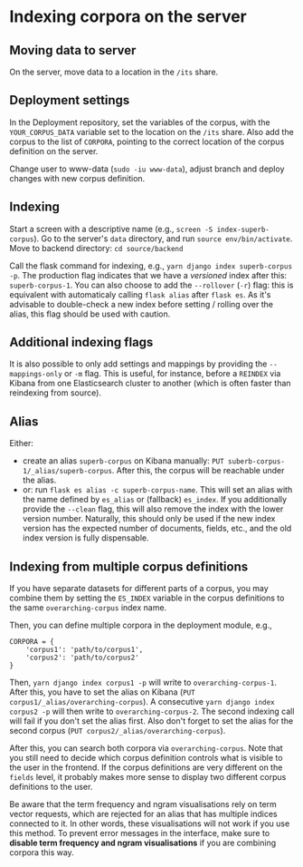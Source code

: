 # Indexing corpora on the server

## Moving data to server
On the server, move data to a location in the `/its` share.

## Deployment settings
In the Deployment repository, set the variables of the corpus, with the `YOUR_CORPUS_DATA` variable set to the location on the `/its` share. Also add the corpus to the list of `CORPORA`, pointing to the correct location of the corpus definition on the server.

Change user to www-data (`sudo -iu www-data`), adjust branch and deploy changes with new corpus definition.

## Indexing
Start a screen with a descriptive name (e.g., `screen -S index-superb-corpus`). Go to the server's `data` directory, and run `source env/bin/activate`. Move to backend directory: `cd source/backend`

Call the flask command for indexing, e.g., `yarn django index superb-corpus -p`. The production flag indicates that we have a *versioned* index after this: `superb-corpus-1`. You can also choose to add the `--rollover` (`-r`) flag: this is equivalent with automaticaly calling `flask alias` after `flask es`. As it's advisable to double-check a new index before setting / rolling over the alias, this flag should be used with caution.

## Additional indexing flags
It is also possible to only add settings and mappings by providing the `--mappings-only` or `-m` flag. This is useful, for instance, before a `REINDEX` via Kibana from one Elasticsearch cluster to another (which is often faster than reindexing from source).

## Alias
Either:
- create an alias `superb-corpus` on Kibana manually:
`PUT suberb-corpus-1/_alias/superb-corpus`. After this, the corpus will be reachable under the alias.
- or: run `flask es alias -c superb-corpus-name`. This will set an alias with the name defined by `es_alias` or (fallback) `es_index`. If you additionally provide the `--clean` flag, this will also remove the index with the lower version number. Naturally, this should only be used if the new index version has the expected number of documents, fields, etc., and the old index version is fully dispensable.

## Indexing from multiple corpus definitions
If you have separate datasets for different parts of a corpus, you may combine them by setting the `ES_INDEX` variable in the corpus definitions to the same `overarching-corpus` index name.

Then, you can define multiple corpora in the deployment module, e.g.,
```
CORPORA = {
    'corpus1': 'path/to/corpus1',
    'corpus2': 'path/to/corpus2'
}
```

Then, `yarn django index corpus1 -p` will write to `overarching-corpus-1`. After this, you have to set the alias on Kibana (`PUT corpus1/_alias/overarching-corpus`). A consecutive `yarn django index corpus2 -p` will then write to `overarching-corpus-2`. The second indexing call will fail if you don't set the alias first. Also don't forget to set the alias for the second corpus (`PUT corpus2/_alias/overarching-corpus`).

After this, you can search both corpora via `overarching-corpus`. Note that you still need to decide which corpus definition controls what is visible to the user in the frontend. If the corpus definitions are very different on the `fields` level, it probably makes more sense to display two different corpus definitions to the user.

Be aware that the term frequency and ngram visualisations rely on term vector requests, which are rejected for an alias that has multiple indices connected to it. In other words, these visualisations will not work if you use this method. To prevent error messages in the interface, make sure to  **disable term frequency and ngram visualisations** if you are combining corpora this way.
